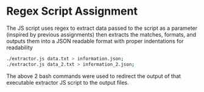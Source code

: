 # Regex Script Assignment

The JS script uses regex to extract data passed to the script as a parameter (inspired by previous assignments)
then extracts the matches, formats, and outputs them into a JSON readable format with proper indentations for readability

```bash
./extractor.js data.txt > information.json;
./extractor.js data_2.txt > information_2.json;
```

The above 2 bash commands were used to redirect the output of that executable extractor JS script to the output files.
